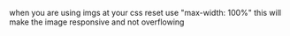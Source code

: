 when you are using imgs at your css reset use "max-width: 100%" this will make the image responsive and not overflowing